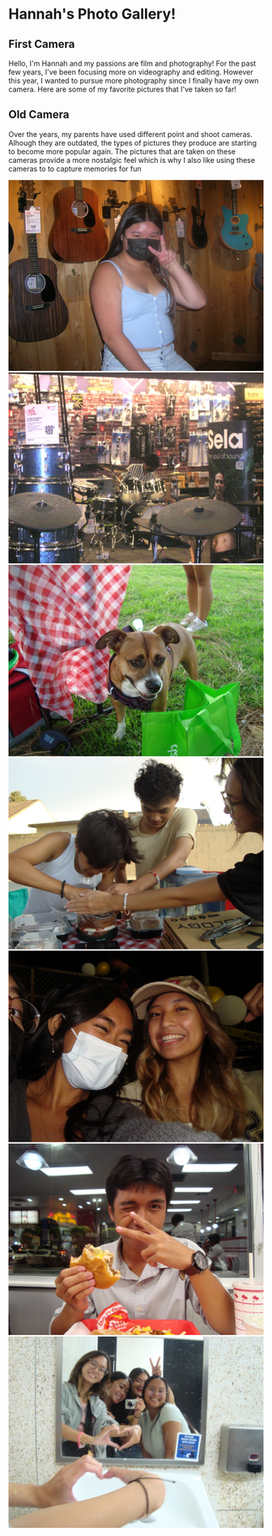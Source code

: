 # Hannah's Photo Gallery!
## First Camera
Hello, I'm Hannah and my passions are film and photography! For the past few years, I've been focusing more on videography and editing. However this year, I wanted to pursue more photography since I finally have my own camera. Here are some of my favorite pictures that I've taken so far!


## Old Camera
Over the years, my parents have used different point and shoot cameras. Alhough they are outdated, the types of pictures they produce are starting to become more popular again. The pictures that are taken on these cameras provide a more nostalgic feel which is why I also like using these cameras to to capture memories for fun  

![My friend Karla at Guitar Center](DSCN1441.JPG)
![My friend Lawrence playing the drums](DSCN1446.jpg)
![Ezrah's dog](dog.JPG)
![Lighting Ezrah's birthday candle](candle.JPG)
![Cerritos Homecoming Game](hoco.JPEG)
![In-N-Out](innout.JPEG)
![School mirror selfie](mirror.JPEG)
